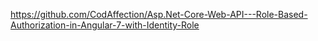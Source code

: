 https://github.com/CodAffection/Asp.Net-Core-Web-API---Role-Based-Authorization-in-Angular-7-with-Identity-Role
